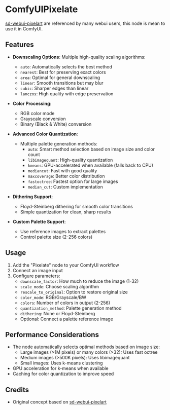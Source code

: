 # ComfyUIPixelate

[sd-webui-pixelart](https://github.com/mrreplicart/sd-webui-pixelart) are referenced by many webui users, this node is mean to use it in ComfyUI.

## Features

- **Downscaling Options**: Multiple high-quality scaling algorithms:
  - `auto`: Automatically selects the best method
  - `nearest`: Best for preserving exact colors
  - `area`: Optimal for general downscaling
  - `linear`: Smooth transitions but may blur
  - `cubic`: Sharper edges than linear
  - `lanczos`: High quality with edge preservation

- **Color Processing**:
  - RGB color mode
  - Grayscale conversion
  - Binary (Black & White) conversion

- **Advanced Color Quantization**:
  - Multiple palette generation methods:
    - `auto`: Smart method selection based on image size and color count
    - `libimagequant`: High-quality quantization
    - `kmeans`: GPU-accelerated when available (falls back to CPU)
    - `mediancut`: Fast with good quality
    - `maxcoverage`: Better color distribution
    - `fastoctree`: Fastest option for large images
    - `median_cut`: Custom implementation

- **Dithering Support**:
  - Floyd-Steinberg dithering for smooth color transitions
  - Simple quantization for clean, sharp results

- **Custom Palette Support**:
  - Use reference images to extract palettes
  - Control palette size (2-256 colors)

## Usage

1. Add the "Pixelate" node to your ComfyUI workflow
2. Connect an image input
3. Configure parameters:
   - `downscale_factor`: How much to reduce the image (1-32)
   - `scale_mode`: Choose scaling algorithm
   - `rescale_to_original`: Option to restore original size
   - `color_mode`: RGB/Grayscale/BW
   - `colors`: Number of colors in output (2-256)
   - `quantization_method`: Palette generation method
   - `dithering`: None or Floyd-Steinberg
   - Optional: Connect a palette reference image

## Performance Considerations

- The node automatically selects optimal methods based on image size:
  - Large images (>1M pixels) or many colors (>32): Uses fast octree
  - Medium images (>500K pixels): Uses libimagequant
  - Small images: Uses k-means clustering
- GPU acceleration for k-means when available
- Caching for color quantization to improve speed

## Credits

- Original concept based on [sd-webui-pixelart](https://github.com/mrreplicart/sd-webui-pixelart)